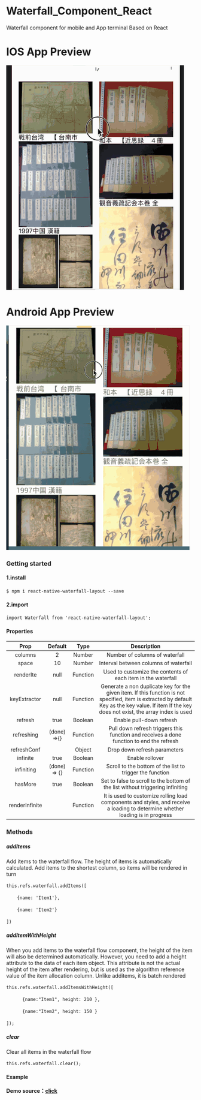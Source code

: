 # Waterfall_Component_React
 Waterfall component for mobile and App terminal Based on React

 
 IOS App Preview
 ========

![iOS](https://github.com/ThorinChen/Waterfall_Component_React/blob/main/preview/ios.gif)

 Android App Preview
 =========


![Android](https://github.com/ThorinChen/Waterfall_Component_React/blob/main/preview/android.gif)



### Getting started
#### 1.install
```
$ npm i react-native-waterfall-layout --save
```
#### 2.import
```
import Waterfall from 'react-native-waterfall-layout';
```

#### Properties  
|    Prop       |      Default   |  Type        |  Description             |
|:-----------------:|:--------------:|:-----------------:|:------------------------------:|
|    columns      |        2       |  Number      |  Number of columns of waterfall              |
|    space        |       10       |  Number      |  Interval between columns of waterfall        |
|    renderIte    |      null      |  Function    |  Used to customize the contents of each item in the waterfall  |
|keyExtractor   |  null             |  Function       |   Generate a non duplicate key for the given item. If this function is not specified, item is extracted by default Key as the key value. If item If the key does not exist, the array index is used|
|refresh         |    true      |         Boolean   |      Enable pull-down refresh|
|refreshing      |  (done) =>{}   | Function   |     Pull down refresh triggers this function and receives a done function to end the refresh|
|refreshConf     |                 |      Object | Drop down refresh parameters|
|infinite       |       true          |      Boolean  |      Enable rollover|
|infiniting   |       (done) => {}  |  Function    |    Scroll to the bottom of the list to trigger the function|
|hasMore    |       true          |     Boolean     |   Set to false to scroll to the bottom of the list without triggering infiniting|
|renderInfinite      |              |     Function  |     It is used to customize rolling load components and styles, and receive a loading to determine whether loading is in progress|



### Methods
##### addItems

Add items to the waterfall flow. The height of items is automatically calculated. Add items to the shortest column, so items will be rendered in turn
```
this.refs.waterfall.addItems([

    {name: 'Item1'}, 

    {name: 'Item2'}

])
```
##### addItemWithHeight

When you add items to the waterfall flow component, the height of the item will also be determined automatically. However, you need to add a height attribute to the data of each item object. This attribute is not the actual height of the item after rendering, but is used as the algorithm reference value of the item allocation column. Unlike additems, it is batch rendered
```
this.refs.waterfall.addItemsWithHeight([

      {name:"Item1", height: 210 },

      {name:"Item2", height: 150 }

]);
```
##### clear

Clear all items in the waterfall flow
```
this.refs.waterfall.clear();
```


#### Example
 **Demo source：[click](https://github.com/ThorinChen/Waterfall_Component_React/blob/main/example/index.js)**
